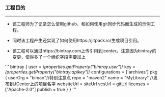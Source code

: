 ### 工程目的
---
* 该工程师为了记录怎么使用github，和如何使用git同步代码而生成的示例工程。

* 同时该工程产生还实现了如何使用https://jitpack.io/生成项目引用。

* 该工程可以通过https://bintray.com上传引用到jcenter。注意因为bintray的变更，使得多了一个组织字段需要加上

'''
bintray {
    user = /*properties.getProperty("bintray.user")*/
    key = /*properties.getProperty("bintray.apikey")*/
    configurations = ['archives']
    pkg {
        userOrg = "bimao"//特别注意点
        repo = "maven2"
        name = "MyLibrary"    //发布到JCenter上的项目名字
        websiteUrl = siteUrl
        vcsUrl = gitUrl
        licenses = ["Apache-2.0"]
        publish = true
    }
}
'''
